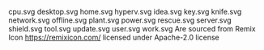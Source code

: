 cpu.svg
desktop.svg
home.svg
hyperv.svg
idea.svg
key.svg
knife.svg
network.svg
offline.svg
plant.svg
power.svg
rescue.svg
server.svg
shield.svg
tool.svg
update.svg
user.svg
work.svg
Are sourced from Remix Icon https://remixicon.com/ licensed under Apache-2.0 license
